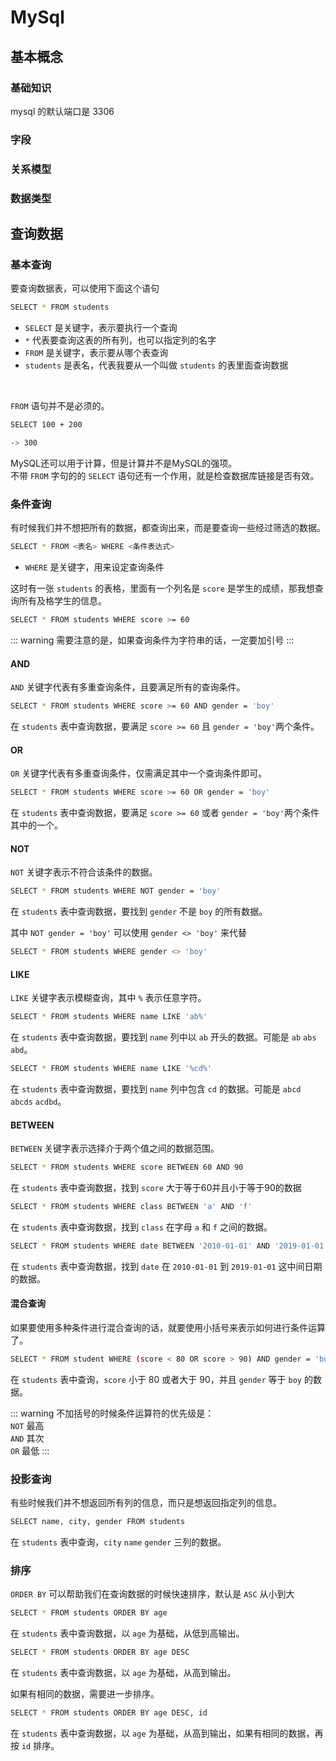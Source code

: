 # MySql

## 基本概念

### 基础知识
mysql 的默认端口是 3306

### 字段

### 关系模型

### 数据类型

## 查询数据

### 基本查询
要查询数据表，可以使用下面这个语句
``` sh
SELECT * FROM students
```

- `SELECT`  是关键字，表示要执行一个查询
- `*`       代表要查询这表的所有列，也可以指定列的名字
- `FROM`    是关键字，表示要从哪个表查询
- `students` 是表名，代表我要从一个叫做 `students` 的表里面查询数据

<br />

`FROM` 语句并不是必须的。
``` sh
SELECT 100 + 200

-> 300
```
MySQL还可以用于计算，但是计算并不是MySQL的强项。<br />
不带 `FROM` 字句的的 `SELECT` 语句还有一个作用，就是检查数据库链接是否有效。

### 条件查询
有时候我们并不想把所有的数据，都查询出来，而是要查询一些经过筛选的数据。 <br />
``` sh
SELECT * FROM <表名> WHERE <条件表达式>
```
- `WHERE` 是关键字，用来设定查询条件

这时有一张 `students` 的表格，里面有一个列名是 `score` 是学生的成绩，那我想查询所有及格学生的信息。
``` sh
SELECT * FROM students WHERE score >= 60
```

::: warning
需要注意的是，如果查询条件为字符串的话，一定要加引号
:::
<br />

#### AND
`AND` 关键字代表有多重查询条件，且要满足所有的查询条件。
``` sh
SELECT * FROM students WHERE score >= 60 AND gender = 'boy'
```
在 `students` 表中查询数据，要满足 `score >= 60` 且 `gender = 'boy'`两个条件。

#### OR
`OR` 关键字代表有多重查询条件，仅需满足其中一个查询条件即可。
``` sh
SELECT * FROM students WHERE score >= 60 OR gender = 'boy'
```
在 `students` 表中查询数据，要满足 `score >= 60` 或者 `gender = 'boy'`两个条件其中的一个。

#### NOT
`NOT` 关键字表示不符合该条件的数据。
``` sh
SELECT * FROM students WHERE NOT gender = 'boy'
```
在 `students` 表中查询数据，要找到 `gender` 不是 `boy` 的所有数据。
<br />

其中 `NOT gender = 'boy'` 可以使用 `gender <> 'boy'` 来代替
``` sh
SELECT * FROM students WHERE gender <> 'boy'
```

#### LIKE
`LIKE` 关键字表示模糊查询，其中 `%` 表示任意字符。
``` sh
SELECT * FROM students WHERE name LIKE 'ab%'
```
在 `students` 表中查询数据，要找到 `name` 列中以 `ab` 开头的数据。可能是 `ab` `abs` `abd`。
``` sh
SELECT * FROM students WHERE name LIKE '%cd%'
```
在 `students` 表中查询数据，要找到 `name` 列中包含 `cd` 的数据。可能是 `abcd` `abcds` `acdbd`。

#### BETWEEN
`BETWEEN` 关键字表示选择介于两个值之间的数据范围。
``` sh
SELECT * FROM students WHERE score BETWEEN 60 AND 90
```
在 `students` 表中查询数据，找到 `score` 大于等于60并且小于等于90的数据
``` sh
SELECT * FROM students WHERE class BETWEEN 'a' AND 'f'
```
在 `students` 表中查询数据，找到 `class` 在字母 `a` 和 `f` 之间的数据。
``` sh
SELECT * FROM students WHERE date BETWEEN '2010-01-01' AND '2019-01-01'
```
在 `students` 表中查询数据，找到 `date` 在 `2010-01-01` 到 `2019-01-01` 这中间日期的数据。

#### 混合查询
如果要使用多种条件进行混合查询的话，就要使用小括号来表示如何进行条件运算了。
``` sh
SELECT * FROM student WHERE (score < 80 OR score > 90) AND gender = 'boy'
```
在 `students` 表中查询，`score` 小于 80 或者大于 90，并且 `gender` 等于 `boy` 的数据。

::: warning
不加括号的时候条件运算符的优先级是：<br />
`NOT` 最高<br />
`AND` 其次<br />
`OR`  最低
:::

### 投影查询
有些时候我们并不想返回所有列的信息，而只是想返回指定列的信息。
``` sh
SELECT name, city, gender FROM students
```
在 `students` 表中查询，`city` `name` `gender` 三列的数据。

### 排序
`ORDER BY` 可以帮助我们在查询数据的时候快速排序，默认是 `ASC` 从小到大
``` sh
SELECT * FROM students ORDER BY age
```
在 `students` 表中查询数据，以 `age` 为基础，从低到高输出。
``` sh
SELECT * FROM students ORDER BY age DESC
```
在 `students` 表中查询数据，以 `age` 为基础，从高到输出。
<br />

如果有相同的数据，需要进一步排序。
``` sh
SELECT * FROM students ORDER BY age DESC, id
```
在 `students` 表中查询数据，以 `age` 为基础，从高到输出，如果有相同的数据，再按 `id` 排序。
